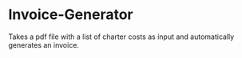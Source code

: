 # Invoice-Generator
Takes a pdf file with a list of charter costs as input and automatically generates an invoice.
